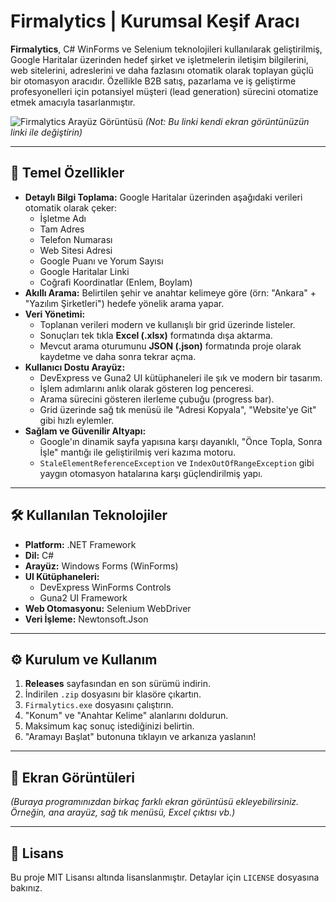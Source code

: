 # Firmalytics | Kurumsal Keşif Aracı

**Firmalytics**, C# WinForms ve Selenium teknolojileri kullanılarak geliştirilmiş, Google Haritalar üzerinden hedef şirket ve işletmelerin iletişim bilgilerini, web sitelerini, adreslerini ve daha fazlasını otomatik olarak toplayan güçlü bir otomasyon aracıdır. Özellikle B2B satış, pazarlama ve iş geliştirme profesyonelleri için potansiyel müşteri (lead generation) sürecini otomatize etmek amacıyla tasarlanmıştır.

![Firmalytics Arayüz Görüntüsü](https-github-com-kullaniciadi-firmalytics-blob-main-screenshot-png) 
*(Not: Bu linki kendi ekran görüntünüzün linki ile değiştirin)*

---

## 🚀 Temel Özellikler

*   **Detaylı Bilgi Toplama:** Google Haritalar üzerinden aşağıdaki verileri otomatik olarak çeker:
    *   İşletme Adı
    *   Tam Adres
    *   Telefon Numarası
    *   Web Sitesi Adresi
    *   Google Puanı ve Yorum Sayısı
    *   Google Haritalar Linki
    *   Coğrafi Koordinatlar (Enlem, Boylam)
*   **Akıllı Arama:** Belirtilen şehir ve anahtar kelimeye göre (örn: "Ankara" + "Yazılım Şirketleri") hedefe yönelik arama yapar.
*   **Veri Yönetimi:**
    *   Toplanan verileri modern ve kullanışlı bir grid üzerinde listeler.
    *   Sonuçları tek tıkla **Excel (.xlsx)** formatında dışa aktarma.
    *   Mevcut arama oturumunu **JSON (.json)** formatında proje olarak kaydetme ve daha sonra tekrar açma.
*   **Kullanıcı Dostu Arayüz:**
    *   DevExpress ve Guna2 UI kütüphaneleri ile şık ve modern bir tasarım.
    *   İşlem adımlarını anlık olarak gösteren log penceresi.
    *   Arama sürecini gösteren ilerleme çubuğu (progress bar).
    *   Grid üzerinde sağ tık menüsü ile "Adresi Kopyala", "Website'ye Git" gibi hızlı eylemler.
*   **Sağlam ve Güvenilir Altyapı:**
    *   Google'ın dinamik sayfa yapısına karşı dayanıklı, "Önce Topla, Sonra İşle" mantığı ile geliştirilmiş veri kazıma motoru.
    *   `StaleElementReferenceException` ve `IndexOutOfRangeException` gibi yaygın otomasyon hatalarına karşı güçlendirilmiş yapı.

---

## 🛠️ Kullanılan Teknolojiler

*   **Platform:** .NET Framework
*   **Dil:** C#
*   **Arayüz:** Windows Forms (WinForms)
*   **UI Kütüphaneleri:**
    *   DevExpress WinForms Controls
    *   Guna2 UI Framework
*   **Web Otomasyonu:** Selenium WebDriver
*   **Veri İşleme:** Newtonsoft.Json

---

## ⚙️ Kurulum ve Kullanım

1.  **Releases** sayfasından en son sürümü indirin.
2.  İndirilen `.zip` dosyasını bir klasöre çıkartın.
3.  `Firmalytics.exe` dosyasını çalıştırın.
4.  "Konum" ve "Anahtar Kelime" alanlarını doldurun.
5.  Maksimum kaç sonuç istediğinizi belirtin.
6.  "Aramayı Başlat" butonuna tıklayın ve arkanıza yaslanın!

---

## 📸 Ekran Görüntüleri

*(Buraya programınızdan birkaç farklı ekran görüntüsü ekleyebilirsiniz. Örneğin, ana arayüz, sağ tık menüsü, Excel çıktısı vb.)*

---

## 📜 Lisans

Bu proje MIT Lisansı altında lisanslanmıştır. Detaylar için `LICENSE` dosyasına bakınız.